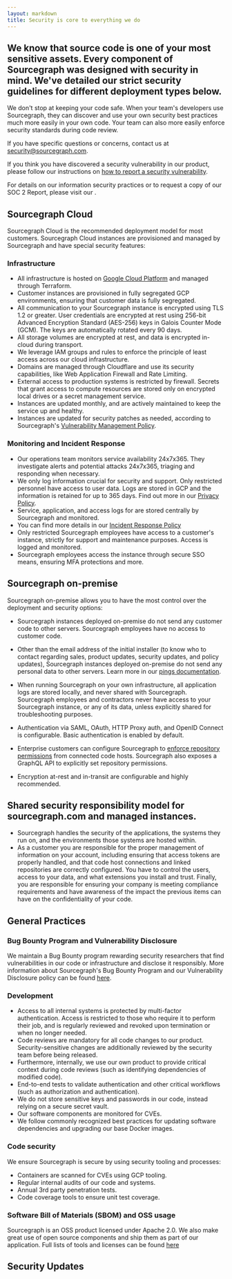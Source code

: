```yaml
---
layout: markdown
title: Security is core to everything we do
---
```


## We know that source code is one of your most sensitive assets. Every component of Sourcegraph was designed with security in mind. We've detailed our strict security guidelines for different deployment types below.

We don't stop at keeping your code safe. When your team's developers use Sourcegraph, they can discover and use your own security best practices much more easily in your own code. Your team can also more easily enforce security standards during code review.

If you have specific questions or concerns, contact us at security@sourcegraph.com.

If you think you have discovered a security vulnerability in our product, please follow our instructions on [how to report a security vulnerability](https://handbook.sourcegraph.com/product-engineering/engineering/cloud/security/reporting-vulnerabilities).

For details on our information security practices or to request a copy of our SOC 2 Report, please visit our 
<Badge text="Security Trust Portal" color="blue" size="large" link="https://security.sourcegraph.com/" />.

## Sourcegraph Cloud

Sourcegraph Cloud is the recommended deployment model for most customers. Sourcegraph Cloud instances are provisioned and managed by Sourcegraph and have special security features:

### Infrastructure

- All infrastructure is hosted on [Google Cloud Platform](https://cloud.google.com/security/) and managed through Terraform.
- Customer instances are provisioned in fully segregated GCP environments, ensuring that customer data is fully segregated.
- All communication to your Sourcegraph instance is encrypted using TLS 1.2 or greater. User credentials are encrypted at rest using 256-bit Advanced Encryption Standard (AES-256) keys in Galois Counter Mode (GCM). The keys are automatically rotated every 90 days.
- All storage volumes are encrypted at rest, and data is encrypted in-cloud during transport.
- We leverage IAM groups and rules to enforce the principle of least access across our cloud infrastructure.
- Domains are managed through Cloudflare and use its security capabilities, like Web Application Firewall and Rate Limiting.
- External access to production systems is restricted by firewall. Secrets that grant access to compute resources are stored only on encrypted local drives or a secret management service.
- Instances are updated monthly, and are actively maintained to keep the service up and healthy.
- Instances are updated for security patches as needed, according to Sourcegraph's [Vulnerability Management Policy](https://handbook.sourcegraph.com/departments/engineering/dev/policies/vulnerability-management-policy/).
  
### Monitoring and Incident Response

- Our operations team monitors service availability 24x7x365. They investigate alerts and potential attacks 24x7x365, triaging and responding when necessary.
- We only log information crucial for security and support. Only restricted personnel have access to user data. Logs are stored in GCP and the information is retained for up to 365 days. Find out more in our [Privacy Policy](/terms/privacy).
- Service, application, and access logs for are stored centrally by Sourcegraph and monitored.
- You can find more details in our [Incident Response Policy](https://handbook.sourcegraph.com/departments/security/security-incident-response/)
- Only restricted Sourcegraph employees have access to a customer's instance, strictly for support and maintenance purposes. Access is logged and monitored.
- Sourcegraph employees access the instance through secure SSO means, ensuring MFA protections and more.

## Sourcegraph on-premise

Sourcegraph on-premise allows you to have the most control over the deployment and security options:

- Sourcegraph instances deployed on-premise do not send any customer code to other servers. Sourcegraph employees have no access to customer code.

- Other than the email address of the initial installer (to know who to contact regarding sales, product updates, security updates, and policy updates), Sourcegraph instances deployed on-premise do not send any personal data to other servers. Learn more in our [pings documentation](https://docs.sourcegraph.com/admin/pings).

- When running Sourcegraph on your own infrastructure, all application logs are stored locally, and never shared with Sourcegraph. Sourcegraph employees and contractors never have access to your Sourcegraph instance, or any of its data, unless explicitly shared for troubleshooting purposes.

- Authentication via SAML, OAuth, HTTP Proxy auth, and OpenID Connect is configurable. Basic authentication is enabled by default.

- Enterprise customers can configure Sourcegraph to [enforce repository permissions](https://docs.sourcegraph.com/admin/repo/permissions) from connected code hosts. Sourcegraph also exposes a GraphQL API to explicitly set repository permissions.

- Encryption at-rest and in-transit are configurable and highly recommended.

## Shared security responsibility model for sourcegraph.com and managed instances.

- Sourcegraph handles the security of the applications, the systems they run on, and the environments those systems are hosted within.
- As a customer you are responsible for the proper management of information on your account, including ensuring that access tokens are properly handled, and that code host connections and linked repositories are correctly configured. You have to control the users, access to your data, and what extensions you install and trust. Finally, you are responsible for ensuring your company is meeting compliance requirements and have awareness of the impact the previous items can have on the confidentiality of your code.

## General Practices

### Bug Bounty Program and Vulnerability Disclosure

We maintain a Bug Bounty program rewarding security researchers that find vulnerabilities in our code or infrastructure and disclose it responsibly. More information about Sourcegraph's Bug Bounty Program and our Vulnerability Disclosure policy can be found [here](https://handbook.sourcegraph.com/product-engineering/engineering/cloud/security/reporting-vulnerabilities).

### Development

- Access to all internal systems is protected by multi-factor authentication. Access is restricted to those who require it to perform their job, and is regularly reviewed and revoked upon termination or when no longer needed.
- Code reviews are mandatory for all code changes to our product. Security-sensitive changes are additionally reviewed by the security team before being released.
- Furthermore, internally, we use our own product to provide critical context during code reviews (such as identifying dependencies of modified code).
- End-to-end tests to validate authentication and other critical workflows (such as authorization and authentication).
- We do not store sensitive keys and passwords in our code, instead relying on a secure secret vault.
- Our software components are monitored for CVEs.
- We follow commonly recognized best practices for updating software dependencies and upgrading our base Docker images.

### Code security

We ensure Sourcegraph is secure by using security tooling and processes:

- Containers are scanned for CVEs using GCP tooling.
- Regular internal audits of our code and systems.
- Annual 3rd party penetration tests.
- Code coverage tools to ensure unit test coverage.

### Software Bill of Materials (SBOM) and OSS usage

Sourcegraph is an OSS product licensed under Apache 2.0. We also make great use of open source components and ship them as part of our application. Full lists of tools and licenses can be found [here](https://sourcegraph.com/github.com/sourcegraph/sourcegraph/-/tree/third-party-licenses)

## Security Updates

<HubSpotForm formId='0ff99031-7caf-433a-8aef-8c9345948288' inlineMessage="Thank you for your interest in Sourcegraph. You will be notified of any changes to our security updates." />
